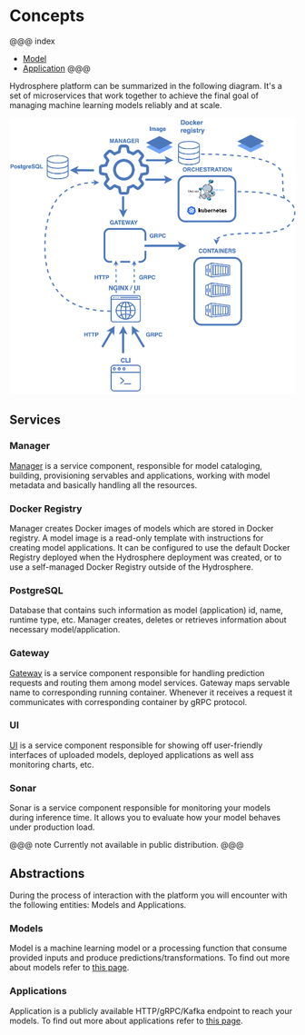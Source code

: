 # Concepts

@@@ index
* [Model](models.md)
* [Application](applications.md)
@@@

Hydrosphere platform can be summarized in the following diagram. It's a set of microservices that work together to achieve the final goal of managing machine learning models reliably and at scale.  

![System](../images/manager.png)

## Services 

### Manager
[Manager](https://github.com/Hydrospheredata/hydro-serving-manager) is a service component, responsible for model cataloging, building, provisioning servables and applications, working with model metadata and basically handling all the resources.

### Docker Registry
Manager creates Docker images of models which are stored in Docker registry. A model image is a read-only template with instructions for creating model applications. It can be configured to use the default Docker Registry deployed when the Hydrosphere deployment was created, or to use a self-managed Docker Registry outside of the Hydrosphere. 

### PostgreSQL
Database that contains such information as model (application) id, name, runtime type, etc. Manager creates, deletes or retrieves information about necessary model/application. 

### Gateway 
[Gateway](https://github.com/Hydrospheredata/hydro-serving-gateway) is a service component responsible for handling prediction requests and routing them among model services. Gateway maps servable name to corresponding running container. Whenever it receives a request it communicates with corresponding container by gRPC protocol.

### UI
[UI](https://github.com/Hydrospheredata/hydro-serving-ui) is a service component responsible for showing off user-friendly interfaces of uploaded models, deployed applications as well ass monitoring charts, etc. 

### Sonar
Sonar is a service component responsible for monitoring your models during inference time. It allows you to evaluate how your model behaves under production load. 

@@@ note
Currently not available in public distribution. 
@@@

## Abstractions

During the process of interaction with the platform you will encounter with the following entities: Models and Applications.

### Models

Model is a machine learning model or a processing function that consume provided inputs and produce predictions/transformations. To find out more about models refer to [this page](models.md). 

### Applications

Application is a publicly available HTTP/gRPC/Kafka endpoint to reach your models. To find out more about applications refer to [this page](applications.md). 
